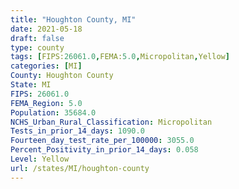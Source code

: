```yaml
---
title: "Houghton County, MI"
date: 2021-05-18
draft: false
type: county
tags: [FIPS:26061.0,FEMA:5.0,Micropolitan,Yellow]
categories: [MI]
County: Houghton County
State: MI
FIPS: 26061.0
FEMA_Region: 5.0
Population: 35684.0
NCHS_Urban_Rural_Classification: Micropolitan
Tests_in_prior_14_days: 1090.0
Fourteen_day_test_rate_per_100000: 3055.0
Percent_Positivity_in_prior_14_days: 0.058
Level: Yellow
url: /states/MI/houghton-county
---
```



